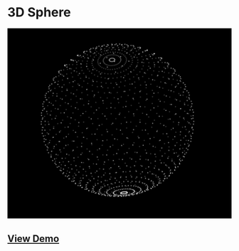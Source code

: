 # 3D Sphere

![screenshot of sphere](./screen_shot.png)

## [View Demo](https://codepen.io/BrianDGLS/pen/dNpGqo)

